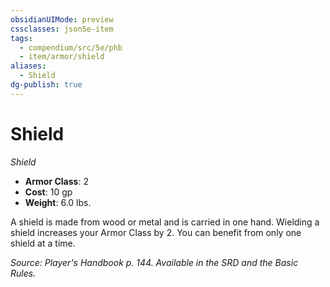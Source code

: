 ```yaml
---
obsidianUIMode: preview
cssclasses: json5e-item
tags:
  - compendium/src/5e/phb
  - item/armor/shield
aliases:
  - Shield
dg-publish: true
---
```

# Shield
*Shield*  

- **Armor Class**: 2
- **Cost**: 10 gp
- **Weight**: 6.0 lbs.

A shield is made from wood or metal and is carried in one hand. Wielding a shield increases your Armor Class by 2. You can benefit from only one shield at a time.

*Source: Player's Handbook p. 144. Available in the SRD and the Basic Rules.*